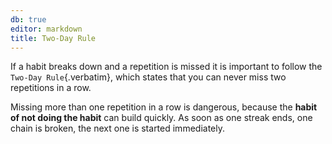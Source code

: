 ```yaml
---
db: true
editor: markdown
title: Two-Day Rule
---
```


If a habit breaks down and a repetition is missed it is important to
follow the `Two-Day Rule`{.verbatim}, which states that you can never
miss two repetitions in a row.

Missing more than one repetition in a row is dangerous, because the
**habit of not doing the habit** can build quickly. As soon as one
streak ends, one chain is broken, the next one is started immediately.

